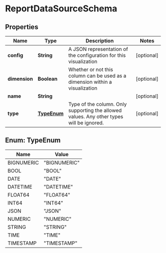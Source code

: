 

# ReportDataSourceSchema


## Properties

| Name | Type | Description | Notes |
|------------ | ------------- | ------------- | -------------|
|**config** | **String** | A JSON representation of the configuration for this visualization |  [optional] |
|**dimension** | **Boolean** | Whether or not this column can be used as a dimension within a visualization |  [optional] |
|**name** | **String** |  |  [optional] |
|**type** | [**TypeEnum**](#TypeEnum) | Type of the column.  Only supporting the allowed values.  Any other types will be ignored. |  [optional] |



## Enum: TypeEnum

| Name | Value |
|---- | -----|
| BIGNUMERIC | &quot;BIGNUMERIC&quot; |
| BOOL | &quot;BOOL&quot; |
| DATE | &quot;DATE&quot; |
| DATETIME | &quot;DATETIME&quot; |
| FLOAT64 | &quot;FLOAT64&quot; |
| INT64 | &quot;INT64&quot; |
| JSON | &quot;JSON&quot; |
| NUMERIC | &quot;NUMERIC&quot; |
| STRING | &quot;STRING&quot; |
| TIME | &quot;TIME&quot; |
| TIMESTAMP | &quot;TIMESTAMP&quot; |



